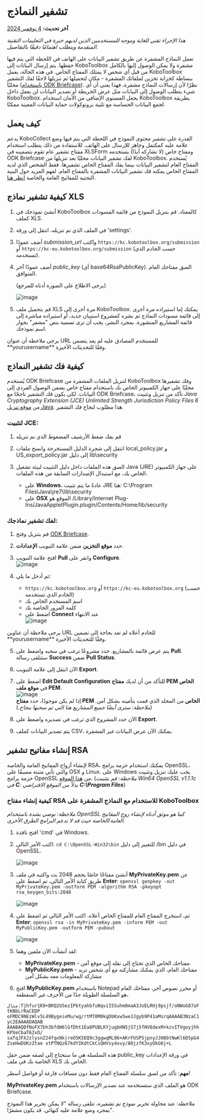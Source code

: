 # تشفير النماذج
**آخر تحديث:** <a href="https://github.com/kobotoolbox/docs/blob/179faeb3c5a17b69406b0243ab9c22f7ca86aa44/source/encrypting_forms.md" class="reference">4 نوفمبر 2024</a>

_هذا الإجراء تقني للغاية وموجه للمستخدمين الذين لديهم خبرة في التعليمات التقنية المتقدمة ويتطلب اهتمامًا دقيقًا بالتفاصيل._

تعمل النماذج المشفرة عن طريق تشفير البيانات على الهاتف في اللحظة التي يتم فيها حفظها. يتم إرسال البيانات إلى KoboToolbox مشفرة ولا يمكن الوصول إليها بالكامل من قبل أي شخص لا يمتلك المفتاح الخاص. في هذه الحالة، يعمل KoboToolbox ببساطة كخزانة تخزين لملفاتك المشفرة - مكان لتحميلها ثم تنزيلها لاحقًا لفك التشفير محليًا
([باستخدام ODK Briefcase](http://blog.formhub.org/2013/06/27/formhub-supports-odk-briefcase/)).
نظرًا لأن إرسالات النماذج مشفرة، فهذا يعني أن أي شيء يتطلب الوصول إلى البيانات مثل عرض الخريطة أو تصدير البيانات لن يعمل داخل KoboToolbox. يجعل المستوى الإضافي من الأمان استخدام KoboToolbox بطريقة لجمع البيانات الحساسة مع تلبية بروتوكولات حماية البيانات المعينة ممكنًا.

## كيف يعمل

يدعم KoboCollect القدرة على تشفير محتوى النموذج في اللحظة التي يتم فيها وضع علامة عليه كمكتمل وجاهز للإرسال على الهاتف. للاستفادة من ذلك يتطلب استخدام مفتاح تشفير عام تقوم بتضمينه في XLSForm ومفتاح خاص (لا تشاركه أبدًا) يستخدمه ODK Briefcase لفك تشفير البيانات محليًا بعد تنزيلها من KoboToolbox. يُستخدم المفتاح العام لتشفير البيانات بينما يفك المفتاح الخاص تشفيرها. فقط الشخص الذي لديه المفتاح الخاص يمكنه فك تشفير البيانات المشفرة بالمفتاح العام. لفهم المزيد حول البنية التحتية للمفاتيح العامة والخاصة
[انظر هنا](https://en.wikipedia.org/wiki/Public-key_cryptography).

## كيفية تشفير نماذج XLS

1. أنشئ نموذجك في KoboToolbox كالمعتاد. قم بتنزيل النموذج من قائمة المسودات كملف XLS.

2. في الملف الذي تم تنزيله، انتقل إلى ورقة 'settings'.

3. أضف عمودًا _submission_url_ واكتب
   `https://kc.kobotoolbox.org/submission` أو
   `https://kc-eu.kobotoolbox.org/submission` (حسب
   الخادم الذي تستخدمه).

5. أضف عمودًا آخر _public_key_ (أي base64RsaPublicKey). الصق مفتاحك العام المتوافق.

    (يرجى الاطلاع على الصورة أدناه للمرجع)

    ![image](/images/encrypting_forms/column.png)

6. قم بتحميل ملف XLS مرة أخرى إلى KoboToolbox. يمكنك إما استيراده مرة أخرى إلى قائمة مسودات النماذج ثم نشره كمشروع استبيان جديد، أو استيراده مباشرة إلى قائمة المشاريع المنشورة. بمجرد النشر، يجب أن ترى تسمية بنص "مشفر" بجوار اسم نموذجك.

<p class="note">
  يرجى ملاحظة أن عنوان URL للمستخدم المصادق عليه لم يعد يتضمن **yourusername** وفقًا للتحديثات الأخيرة.
</p>

## كيفية فك تشفير النماذج

يُستخدم ODK Briefcase لتنزيل الملفات المشفرة من KoboToolbox وفك تشفيرها محليًا على جهاز الكمبيوتر الخاص بك باستخدام مفتاح خاص يضمن الوصول الفردي إلى البيانات. لكي يكون فك التشفير ناجحًا مع ODK Briefcase، تأكد من تنزيل وتثبيت _Java Cryptography Extension (JCE) Unlimited Strength Jurisdiction Policy Files 6_ من
[موقع تنزيل Java](https://www.oracle.com/java/technologies/javase-jce-all-downloads.html).
هذا مطلوب لنجاح فك التشفير.

### لتثبيت JCE:

1. قم بفك ضغط الأرشيف المضغوط الذي تم تنزيله

2. انتقل إلى شجرة الدليل المستخرجة وانسخ ملفات local_policy.jar و US_export_policy.jar إلى دليل lib\security

3. الصق هذه الملفات داخل دليل التثبيت لبيئة تشغيل Java (JRE) على جهاز الكمبيوتر الخاص بك، مع استبدال الإصدارات السابقة من هذه الملفات.
    - على **Windows**، عادةً ما يتم تثبيت JRE هنا: C:\Program Files\Java\jre7\lib\security
    - على **OSX** الموقع هو /Library/Internet Plug-Ins/JavaAppletPlugin.plugin/Contents/Home/lib/security

### لفك تشفير نماذجك:

1. قم بتنزيل وفتح [ODK Briefcase](https://docs.getodk.org/briefcase-intro/).

2. حدد **موقع التخزين** ضمن علامة التبويب **الإعدادات**.

3. افتح علامة التبويب **Pull** وانقر على **Configure**.  
   ![image](/images/encrypting_forms/configure.png)

4. ثم أدخل ما يلي:

    - `https://kc.kobotoolbox.org` أو
      `https://kc-eu.kobotoolbox.org` (حسب الخادم الذي تستخدمه)
    - اسم المستخدم الخاص بك
    - كلمة المرور الخاصة بك
    - اضغط على **Connect** عند الانتهاء  
      ![image](/images/encrypting_forms/connect.png)

<p class="note">
  يرجى ملاحظة أن عناوين URL للخادم أعلاه لم تعد بحاجة إلى تضمين **yourusername** وفقًا للتحديثات الأخيرة.
</p>

5. يتم عرض قائمة بالمشاريع. حدد مشروعًا ترغب في سحبه واضغط على **Pull**. ستتلقى رسالة **Success** ضمن **Pull Status**.

6. الآن انتقل إلى علامة التبويب **Export**.

7. اضغط على **Edit Default Configuration** للتأكد من أن لديك **مفتاح PEM الخاص** في **موقع ملف PEM**.  
   ![image](/images/encrypting_forms/private_key.png)  
   إذا لم يكن موجودًا، حدد **مفتاح PEM الخاص** من المجلد الذي قمت بتأمينه بشكل آمن. (_ملاحظة: سترى أيضًا جميع المشاريع هنا التي تم سحبها بنجاح._)

8. الآن حدد المشروع الذي ترغب في تصديره واضغط على **Export**.

9. يتم تصدير البيانات كملف CSV، يمكنك الآن عرض البيانات غير المشفرة.

## إنشاء مفاتيح تشفير RSA

لإنشاء أزواج المفاتيح العامة والخاصة RSA، يمكنك استخدام حزمة برامج OpenSSL، والتي تأتي مثبتة مسبقًا على OSX و Linux. على Windows يجب عليك تنزيل وتثبيت حزمة برامج OpenSSL من
[هذا الموقع](http://slproweb.com/products/Win32OpenSSL.md). (_ملاحظة: قم بتثبيت Win64 OpenSSL v1.1.1c في **C**: بدلاً من الموقع الافتراضي **C:\Program Files**_)

### كيفية إنشاء مفتاح RSA للاستخدام مع النماذج المشفرة على KoboToolbox

_ملاحظة: نوصي بشدة باستخدام OpenSSL كما هو موثق أدناه لإنشاء زوج المفاتيح العامة/الخاصة حيث قد لا تدعم البرامج الطرق الأخرى._

1. افتح نافذة 'cmd' في Windows.

2. اكتب الأمر التالي: `cd C:\OpenSSL-Win32\bin` للتغيير إلى دليل /bin في دليل OpenSSL.

    ![image](/images/encrypting_forms/openssl_1.png)

3. أنشئ مفتاحًا خاصًا بحجم 2048 بت واكتبه في ملف **MyPrivateKey.pem** عن طريق كتابة الأمر التالي، ثم اضغط على **Enter**:
   `openssl genpkey -out MyPrivateKey.pem -outform PEM -algorithm RSA -pkeyopt rsa_keygen_bits:2048`

    ![image](/images/encrypting_forms/openssl_2.png)

4. ثم، استخرج المفتاح العام للمفتاح الخاص أعلاه. اكتب الأمر التالي ثم اضغط على **Enter**:
   `openssl rsa -in MyPrivateKey.pem -inform PEM -out MyPublicKey.pem -outform PEM -pubout`

    ![image](/images/encrypting_forms/openssl_3.png)

5. لقد أنشأت الآن ملفين وهما:

    - **MyPrivateKey.pem** - مفتاحك الخاص الذي تحتاج إلى نقله إلى موقع آمن.
    - **MyPublicKey.pem** - مفتاحك العام، الذي يمكنك مشاركته مع أي شخص تريد مشاركة المعلومات معه بشكل آمن

6. افتح **MyPublicKey.pem** باستخدام Notepad أو محرر نصوص آخر، مفتاحك العام هو السلسلة الطويلة جدًا من الأحرف غير المنقطعة،

`مثال:Tjhfur1K9+BRQ2USezIPbtyahbfuNqviI5Suhm8maA3JoELRHj9psjf/oNWoG87aFtKNbLrRaCEDP oFMDC9NEzWlv5L49BygeieMu/wg/rtMT0M0kgDbKxw5weJJgyb9P41aMsrqAAAAB3NzaC1yc2EAAAADAQAB AAABAQDfNoFX7bh3bfdW6lGfDht1Ea8PUBLKYjugbHN5jS7j5fHV6dexM+kzvITVgoyjhhKPXeCbaT62vD/ saTqJFXJzlysnZ24fqxNkjreO5K5EQ9c3ggwqML06+AKrFUSP5jpnyJJH8btNwKl6D5pG4ZseHwDUKzZtae xtPTNQz67kdYIKdtCkCsQHVsy4xvy/A0jzfK3xyOkG6j+L`

هذه السلسلة هي ما ستحتاج إلى لصقه ضمن حقل public_key في ورقة الإعدادات الخاصة بك في ملف XLS الخاص بك.

**مهم**: تأكد من لصق سلسلة المفتاح العام فقط دون مسافات فارغة أو فواصل أسطر!

**MyPrivateKey.pem** هو الملف الذي ستستخدمه عند تصدير الإرسالات باستخدام ODK Briefcase.

ملاحظة: عند محاولة تحرير نموذج تم تشفيره، تتلقى رسالة "لا يمكن تحرير هذا النموذج بمجرد وضع علامة عليه كنهائي. قد يكون مشفرًا".